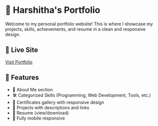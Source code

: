 # 💼 Harshitha's Portfolio

Welcome to my personal portfolio website! This is where I showcase my projects, skills, achievements, and resume in a clean and responsive design.

## 🔗 Live Site
[Visit Portfolio](https://codebyharshithad.netlify.app)

## 📁 Features

- 📜 About Me section
- 🛠️ Categorized Skills (Programming, Web Development, Tools, etc.)
- 🧾 Certificates gallery with responsive design
- 📂 Projects with descriptions and links
- 📄 Resume (view/download)
- 📱 Fully mobile responsive
